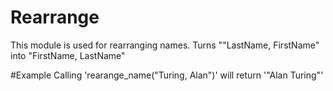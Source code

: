 Rearrange
=========

This module is used for rearranging names.
Turns ""LastName, FirstName" into "FirstName, LastName"

#Example
Calling 'rearange_name("Turing, Alan")' will return '"Alan Turing"'
